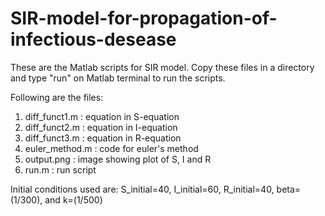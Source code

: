 # SIR-model-for-propagation-of-infectious-desease

These are the Matlab scripts for SIR model. Copy these files in
a directory and type "run" on Matlab terminal to run the scripts.

Following are the files:
1) diff_funct1.m : equation in S-equation
2) diff_funct2.m : equation in I-equation
3) diff_funct3.m : equation in R-equation
4) euler_method.m : code for euler's method
5) output.png  : image showing plot of S, I and R
6) run.m : run script

Initial conditions used are: S_initial=40, I_initial=60, R_initial=40,
beta=(1/300), and k=(1/500)
